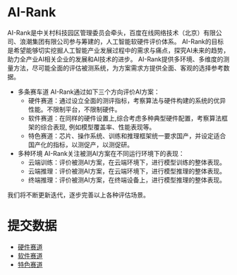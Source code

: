 # AI-Rank
AI-Rank是中关村科技园区管理委员会牵头，百度在线网络技术（北京）有限公司、浪潮集团有限公司参与筹建的，人工智能软硬件评价体系。
AI-Rank的目标是希望能够切实挖掘人工智能产业发展过程中的需求与痛点，探究AI未来的趋势，助力全产业AI相关企业的发展和AI技术的进步。
AI-Rank提供多环境、多维度的测量方法，尽可能全面的评估被测系统，为方案需求方提供全面、客观的选择参考数据。
- 多条赛车道
AI-Rank通过如下三个方向评价AI方案：
    - 硬件赛道：通过设立全面的测评指标，考察算法与硬件构建的系统的优异性能。不限制平台，不限制硬件。
    - 软件赛道：在同样的硬件设置上,综合考虑多种典型硬件配置，考察算法框架的综合表现, 例如模型覆盖率、性能表现等。
    - 特色赛道：芯片、操作系统、训练和推理框架统一要求国产，并设定适合国产化的指标，以测促产，以测促研。
- 多种环境
AI-Rank关注被测AI方案在不同运行环境下的表现：
    - 云端训练：评价被测AI方案，在云端环境下，进行模型训练的整体表现。
    - 云端推理：评价被测AI方案，在云端环境下，进行模型推理的整体表现。
    - 终端推理：评价被测AI方案，在终端设备上，进行模型推理的整体表现。

我们将不断更新迭代，逐步完善以上各种评估场景。

# 提交数据
- [硬件赛道](./hardware)
- [软件赛道](./software)
- [特色赛道](./nationalization)